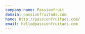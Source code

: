 ```yaml
---
company-name: Passionfruit
domain: passionfruitads.com
home: http://passionfruitads.com/
email: hello@passionfruitads.com
---
```




